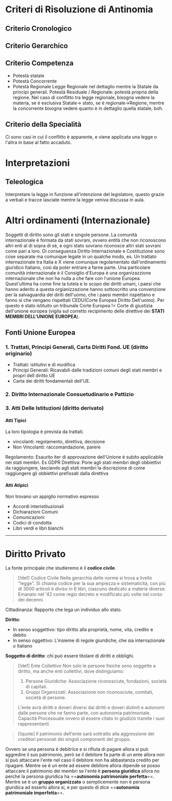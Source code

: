 # Criteri di Risoluzione di Antinomia
## Criterio Cronologico
## Criterio Gerarchico
## Criterio Competenza
- Potestà statale
- Potestà Concorrente
- Potestà Regionale
Legge Regionale nel dettaglio mentre la Statale da principi generali.
Potestà Residuale / Regionale: potestà propria della regione.
Nel caso di conflitto tra legge regionale, bisogna vedere la materia, se è esclusiva Statale-> stato, se è regionale->Regione, mentre la concorrente bisogna vedere quanto è in dettaglio quella statale, boh.
## Criterio della Specialità
Ci sono casi in cui il conflitto è apparente, e viene applicata una legge o l'altra in base al fatto accaduto.

# Interpretazioni
## Teleologica
Interpretare la legge in funzione all'intenzione del legislatore, questo grazie a verbali e tracce lasciate mentre la legge veniva discussa in aula.

# Altri ordinamenti (Internazionale)
Soggetti di diritto sono gli stati e singole persone.
La comunità internazionale è formata da stati sovrani, ovvero entità che non riconoscono altri enti al di sopra di sè, e ogni stato sovrano riconosce altri stati sovrani come pari a loro.
Di conseguenza Diritto Internazionale e Costituzione sono cose separate ma comunque legate in un qualche modo, es. Un trattato internazionale tra Italia e X viene comunque regolamentato dall'ordinamento giuridico Italiano, così da poter entrare a farne parte.
Una particolare comunità internazionale è il Consiglio d'Europa è una organizazzione internazionale che non ha nulla a che fare con l'unione Europea.
Quest'ultima ha come fine la tutela e lo scopo dei diritti umani, i paesi che hanno aderito a questa orgianizzazione hanno sottoscritto una convenzione per la salvaguardia dei diriti dell'uomo, che i paesi membri rispettano e fanno sì che vengano rispettati CEDU(Corte Europea Diritto Dell'uomo).
Per questo è stato istituito un tribunale 
Corte Europea != Corte di giustizia dell'unione europea (vigila sul corretto recipimento delle direttive dei **STATI MEMBRI DELL'UNIONE EUROPEA**).
## Fonti Unione Europea
### 1. Trattati, Principi Generali, Carta Diritti Fond. UE (diritto originario)
- Trattati: istitutivi e di modifica
- Principi Generali: Ricavabili dalle tradizioni comuni degli stati membri e propri dell diritto UE
- Carta dei diritti fondamentali dell'UE.

### 2. Diritto Internazionale Consuetudinario e Pattizio

### 3. Atti Delle Istituzioni (diritto derivato)
#### Atti Tipici
La loro tipologia è prevista da trattati.
-  vincolanti: regolamento, direttiva, decisione
- Non Vincolanti:  raccomandazione, parere

Regolamento: Esaurito iter di approvazione dell'Unione è subito applicabile nei stati membri. Es GDPR
Direttiva: Pone agli stati membri degli obbiettivi da raggiungere, lasciando agli stati membri la discrezione di come raggiungere gli obbiettivi prefissati dalla direttiva

#### Atti Atipici
Non trovano un appiglio normativo espresso
- Accordi interistituzionali
- Dichiarazioni Comuni
- Comunicazioni
- Codici di condotta
- Libri verdi e libri bianchi


--- 
# Diritto Privato
La fonte principale che studieremo è il **codice civile**.
>[!def] Codice Civile
>Nella gerarchia delle norme si trova a livello "legge".
>SI chiama codice per la sua ampiezza e sistematicità, con più di 3000 articoli è diviso in 6 libri, ciascuno dedicato a materie diverse.
>Emanato nel '42 come regio decreto e modificato più volte nel corso dei decenni.

Cittadinanza: Rapporto che lega un individuo allo stato.

**Diritto**: 
- In senso soggettivo: tipo diritto alla proprietà, nome, vita, credito e debito
- In senso oggettivo: L'insieme di regole giuridiche, che sia internazionale o Italiano

**Soggetto di diritto**: chi può essere titolare di diritti e obblighi.
>[!def] Ente Collettivo
>Non solo le persone fisiche sono soggette a diritto, ma anche enti collettivi, dove distinguiamo:
> 1. Persone Giuridiche: Associazione riconosciute, fondazioni, società di capitali.
> 2. Gruppi Organizzati: Associazione non riconosciute, comitati, società di persone.
> 
>L'ente avrà diritti e doveri diversi dai diritti e doveri distinti e autonomi dalle persone che ne fanno parte, con autonomia patrimoniale.
>Capacità Processuale ovvero di essere citato in giudizio tramite i suoi rappresentanti.

>[!quote]
Il patrimonio dell'ente sarà sottratto alla aggressione dei creditori personali dei singoli componenti del gruppo.

Ovvero se una persona è debitrice e si rifiuta di pagare allora si può aggredire il suo patrimonio, però se il debitore fa parte di un ente allora non si può attaccare l'ente nel caso il debitore non ha abbastanza credito per ripagare.
Mentre se è un ente ad essere debitore allora dipende se posso attaccare il patrimonio dei membri
se l'ente è **persona giuridica** allora no perché la persona giuridica ha ==**autonomia patrimoniale perfetta**==.
Mentre se è un **gruppo organizzato** o semplicemente non è persona giuridica ad esserlo allora si, e per questo di dice ==**autonomia patrimoniale imperfetta**==.
